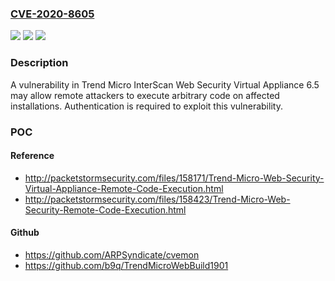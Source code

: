 ### [CVE-2020-8605](https://cve.mitre.org/cgi-bin/cvename.cgi?name=CVE-2020-8605)
![](https://img.shields.io/static/v1?label=Product&message=Trend%20Micro%20InterScan%20Web%20Security%20Virtual%20Appliance&color=blue)
![](https://img.shields.io/static/v1?label=Version&message=n%2Fa&color=blue)
![](https://img.shields.io/static/v1?label=Vulnerability&message=RCE&color=brighgreen)

### Description

A vulnerability in Trend Micro InterScan Web Security Virtual Appliance 6.5 may allow remote attackers to execute arbitrary code on affected installations. Authentication is required to exploit this vulnerability.

### POC

#### Reference
- http://packetstormsecurity.com/files/158171/Trend-Micro-Web-Security-Virtual-Appliance-Remote-Code-Execution.html
- http://packetstormsecurity.com/files/158423/Trend-Micro-Web-Security-Remote-Code-Execution.html

#### Github
- https://github.com/ARPSyndicate/cvemon
- https://github.com/b9q/TrendMicroWebBuild1901

